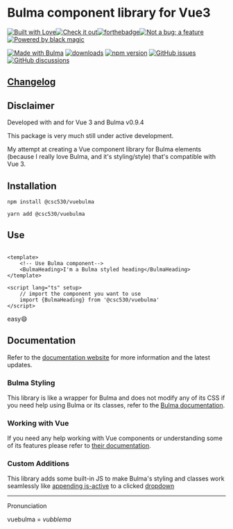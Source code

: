 # Bulma component library for Vue3

[![Built with Love](https://forthebadge.com/images/badges/built-with-love.svg)](https://forthebadge.com)[![Check it out](https://forthebadge.com/images/badges/check-it-out.svg)](https://forthebadge.com)[![forthebadge](https://forthebadge.com/images/badges/made-with-vue.svg)](https://forthebadge.com)[![Not a bug; a feature](https://forthebadge.com/images/badges/not-a-bug-a-feature.svg)](https://forthebadge.com)[![Powered by black magic](https://forthebadge.com/images/badges/powered-by-black-magic.svg)](https://forthebadge.com)

[![Made with Bulma](https://img.shields.io/badge/made%20with-Bulma-00d1b2?style=roundyed-square)](https://bulma.io)
[![downloads](https://img.shields.io/npm/dt/@csc530/vuebulma?label=npm%20downloads)](https://www.npmjs.com/package/@csc530/vuebulma)
[![npm version](https://img.shields.io/npm/v/@csc530/vuebulma?label=npm%20version&color=teal)](https://www.npmjs.com/package/@csc530/vuebulma?activeTab=versions)
[![GitHub issues](https://img.shields.io/github/issues/csc530/vuebulma?color=goldenrod)](https://github.com/csc530/vuebulma/issues)
[![GitHub discussions](https://img.shields.io/badge/Contribute-Discussions-blueviolet)](https://github.com/csc530/vuebulma/discussions)

## [Changelog](https://csc530.github.io/vuebulma/changelog.html)

## Disclaimer

Developed with and for Vue 3 and Bulma v0.9.4

This package is very much still under active development.

My attempt at creating a Vue component library for Bulma elements (because I really love Bulma, and it's styling/style)
that's compatible with Vue 3.

## Installation

`npm install @csc530/vuebulma`

`yarn add @csc530/vuebulma`

## Use

```vue

<template>
	<!-- Use Bulma component-->
	<BulmaHeading>I'm a Bulma styled heading</BulmaHeading>
</template>

<script lang="ts" setup>
	// import the component you want to use
	import {BulmaHeading} from '@csc530/vuebulma'
</script>
```

easy😄

## Documentation

Refer to the [documentation website](https://csc530.github.io/vuebulma/) for more information and the latest updates.

### Bulma Styling

This library is like a wrapper for Bulma and does not modify any of its CSS if you need help using Bulma or its classes,
refer to the [Bulma documentation](https://bulma.io/documentation/).

### Working with Vue

If you need any help working with Vue components or understanding some of its features please refer
to [their documentation](https://vuejs.org/guide/introduction.html).

### Custom Additions

This library adds some built-in JS to make Bulma's styling and classes work seamlessly
like [appending is-active](/src/vbComponents/components/BulmaDropdown.vue#L4) to a
clicked [dropdown](https://bulma.io/documentation/components/dropdown/#hoverable-or-toggable)

---

Pronunciation

vuebulma = *vubblema*

